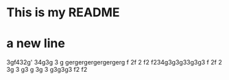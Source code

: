 # This is my README
# a new line


3gf432g'
34g3g
3
g
gergergergergergerg
f
2f
2
f2
f234g3g3g33g3g3
f
2f
2
3g
3
g3
g
3g
3
g3g3g3
f2
f2
